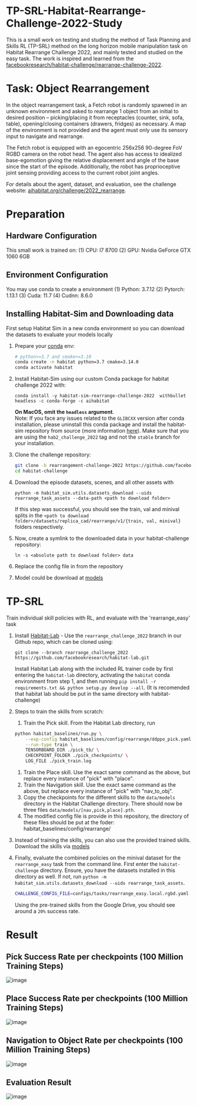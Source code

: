 # TP-SRL-Habitat-Rearrange-Challenge-2022-Study
This is a small work on testing and studing the method of Task Planning and Skills RL (TP-SRL) method on the long horizon mobile manipulation task on Habitat Rearrange Challenge 2022, and mainly tested and studied on the easy task. The work is inspired and learned from the [facebookresearch/habitat-challenge/rearrange-challenge-2022](https://github.com/facebookresearch/habitat-challenge/tree/rearrangement-challenge-2022).

# Task: Object Rearrangement
In the object rearrangement task, a Fetch robot is randomly spawned in an unknown environment and asked to rearrange 1 object from an initial to desired position – picking/placing it from receptacles (counter, sink, sofa, table), opening/closing containers (drawers, fridges) as necessary. A map of the environment is not provided and the agent must only use its sensory input to navigate and rearrange.

The Fetch robot is equipped with an egocentric 256x256 90-degree FoV RGBD camera on the robot head. 
The agent also has access to idealized base-egomotion giving the relative displacement and angle of the base since the start of the episode. 
Additionally, the robot has proprioceptive joint sensing providing access to the current robot joint angles.

For details about the agent, dataset, and evaluation, see the challenge website: [aihabitat.org/challenge/2022_rearrange](https://aihabitat.org/challenge/2022_rearrange/).

# Preparation
## Hardware Configuration
This small work is trained on:
(1) CPU: I7 8700
(2) GPU: Nvidia GeForce GTX 1060 6GB

## Environment Configuration
You may use conda to create a environment
(1) Python: 3.7.12
(2) Pytorch: 1.13.1
(3) Cuda: 11.7
(4) Cudnn: 8.6.0

## Installing Habitat-Sim and Downloading data
First setup Habitat Sim in a new conda environment so you can download the datasets to evaluate your models locally

1. Prepare your [conda](https://docs.conda.io/projects/conda/en/latest/user-guide/install/) env:
    ```bash
    # python>=3.7 and cmake>=3.10
    conda create -n habitat python=3.7 cmake=3.14.0
    conda activate habitat
    ```

1. Install Habitat-Sim using our custom Conda package for habitat challenge 2022 with: 
    ```
    conda install -y habitat-sim-rearrange-challenge-2022  withbullet  headless -c conda-forge -c aihabitat
    ```
    **On MacOS, omit the `headless` argument**.    
    Note: If you face any issues related to the `GLIBCXX` version after conda installation, please uninstall this conda package and install the habitat-sim repository from source (more information [here](https://github.com/facebookresearch/habitat-sim/blob/main/BUILD_FROM_SOURCE.md#build-from-source)). Make sure that you are using the `hab2_challenge_2022` tag and not the `stable` branch for your installation. 

1. Clone the challenge repository:

    ```bash
    git clone -b rearrangement-challenge-2022 https://github.com/facebookresearch/habitat-challenge.git
    cd habitat-challenge
    ```

1. Download the episode datasets, scenes, and all other assets with 
    ```
    python -m habitat_sim.utils.datasets_download --uids rearrange_task_assets --data-path <path to download folder>
    ```
    If this step was successful, you should see the train, val and minival splits in the `<path to download folder>/datasets/replica_cad/rearrange/v1/{train, val, minival}` folders respectively. 

1. Now, create a symlink to the downloaded data in your habitat-challenge repository:
    ```
    ln -s <absolute path to download folder> data
    ```
1. Replace the config file in from the repository

1. Model could be download at [models](https://drive.google.com/drive/folders/1g1CKh_uclKiFxCiL59F3lBRxiyXtT8kF)

# TP-SRL
Train individual skill policies with RL, and evaluate with the 'rearrange_easy' task
1. Install [Habitat-Lab](https://github.com/facebookresearch/habitat-lab/) - Use the `rearrange_challenge_2022` branch in our Github repo, which can be cloned using: 
    ```
    git clone --branch rearrange_challenge_2022 https://github.com/facebookresearch/habitat-lab.git
    ``` 
    Install Habitat Lab along with the included RL trainer code by first entering the `habitat-lab` directory, activating the `habitat` conda environment from step 1, and then running `pip install -r requirements.txt && python setup.py develop --all`.
(It is recomended that habitat lab should be put in the same directory with habitat-challenge)
1. Steps to train the skills from scratch:

    1. Train the Pick skill. From the Habitat Lab directory, run 
    ```bash
    python habitat_baselines/run.py \
        --exp-config habitat_baselines/config/rearrange/ddppo_pick.yaml \
        --run-type train \
        TENSORBOARD_DIR ./pick_tb/ \
        CHECKPOINT_FOLDER ./pick_checkpoints/ \
        LOG_FILE ./pick_train.log
    ```
    1. Train the Place skill. Use the exact same command as the above, but replace every instance of "pick" with "place".
    1. Train the Navigation skill. Use the exact same command as the above, but replace every instance of "pick" with "nav_to_obj".
    1. Copy the checkpoints for the different skills to the `data/models` directory in the Habitat Challenge directory. There should now be three files `data/models/[nav,pick,place].pth`.
    1. The modified config file is provide in this repository, the directory of these files should be put at the foder: habitat_baselines/config/rearrange/   

1. Instead of training the skills, you can also use the provided trained skills. Download the skills via [models](https://drive.google.com/drive/folders/1g1CKh_uclKiFxCiL59F3lBRxiyXtT8kF)

1. Finally, evaluate the combined policies on the minival dataset for the `rearrange_easy` task from the command line. First enter the `habitat-challenge` directory. Ensure, you have the datasets installed in this directory as well. If not, run `python -m habitat_sim.utils.datasets_download --uids rearrange_task_assets`.
    ```bash
    CHALLENGE_CONFIG_FILE=configs/tasks/rearrange_easy.local.rgbd.yaml python agents/habitat_baselines_agent.py --evaluation local --input-type depth --cfg-path configs/methods/tp_srl.yaml
    ```
    Using the pre-trained skills from the Google Drive, you should see around a `20%` success rate.

# Result
## Pick Success Rate per checkpoints (100 Million Training Steps)
![image](https://github.com/timmy168/TP-SRL-Habitat-Rearrange-Challenge-Easy-2022-Study/blob/main/result/pick_result.png)

## Place Success Rate per checkpoints (100 Million Training Steps)
![image](https://github.com/timmy168/TP-SRL-Habitat-Rearrange-Challenge-Easy-2022-Study/blob/main/result/place_result.png)

## Navigation to Object Rate per checkpoints (100 Million Training Steps)
![image](https://github.com/timmy168/TP-SRL-Habitat-Rearrange-Challenge-Easy-2022-Study/blob/main/result/nav_to_obj_result.png)

## Evaluation Result
![image](https://github.com/timmy168/TP-SRL-Habitat-Rearrange-Challenge-Easy-2022-Study/blob/main/result/result.png)
